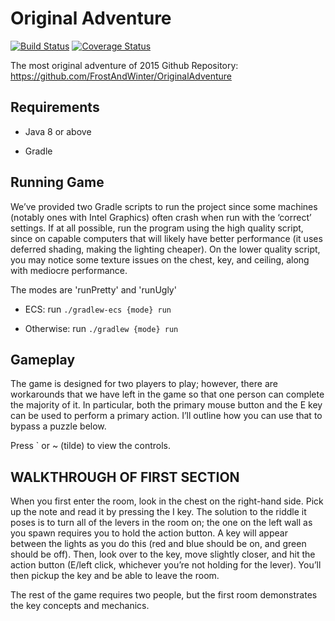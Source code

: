 # Original Adventure 
[![Build Status](https://travis-ci.org/FrostAndWinter/OriginalAdventure.svg?branch=master)](https://travis-ci.org/FrostAndWinter/OriginalAdventure)
[![Coverage Status](https://coveralls.io/repos/FrostAndWinter/OriginalAdventure/badge.svg?branch=master&service=github)](https://coveralls.io/github/FrostAndWinter/OriginalAdventure?branch=master)


The most original adventure of 2015
Github Repository: https://github.com/FrostAndWinter/OriginalAdventure

## Requirements

* Java 8 or above

* Gradle

## Running Game
We’ve provided two Gradle scripts to run the project since some machines (notably ones with Intel Graphics) often crash when run with the ‘correct’ settings. If at all possible, run the program using the high quality script, since on capable computers that will likely have better performance (it uses deferred shading, making the lighting cheaper). On the lower quality script, you may notice some texture issues on the chest, key, and ceiling, along with mediocre performance.

The modes are 'runPretty' and 'runUgly'

* ECS: run `./gradlew-ecs {mode} run`

* Otherwise: run `./gradlew {mode} run`

## Gameplay

The game is designed for two players to play; however, there are workarounds that we have left in the game so that one person can complete the majority of it.
In particular, both the primary mouse button and the E key can be used to perform a primary action. I’ll outline how you can use that to bypass a puzzle below.

Press ` or ~ (tilde) to view the controls.

## WALKTHROUGH OF FIRST SECTION

When you first enter the room, look in the chest on the right-hand side. Pick up the note and read it by pressing the I key.
The solution to the riddle it poses is to turn all of the levers in the room on; the one on the left wall as you spawn requires you to hold the action button. A key will appear between the lights as you do this (red and blue should be on, and green should be off). Then, look over to the key, move slightly closer, and hit the action button (E/left click, whichever you’re not holding for the lever). You’ll then pickup the key and be able to leave the room.

The rest of the game requires two people, but the first room demonstrates the key concepts and mechanics.
